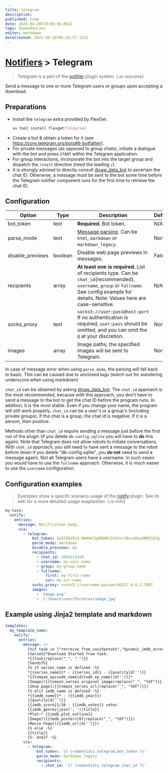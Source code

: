 ```yaml
---
title: telegram
description: 
published: true
date: 2025-04-20T19:09:50.691Z
tags: dependencies
editor: markdown
dateCreated: 2022-09-18T05:26:57.151Z
---
```


# [Notifiers](/Plugins/Notifiers) > Telegram
> Telegram is a part of the [notifier](/Plugins/Notifiers) plugin system.
{.is-success}

Send a message to one or more Telegram users or groups upon accepting a download.


## Preparations

- Install the `telegram` extra provided by FlexGet.
  ```bash
  uv tool install flexget[telegram]
  ```
- Create a bot & obtain a token for it (see https://core.telegram.org/bots#6-botfather).
- For private messages (as opposed to group chats), initiate a dialogue with the bot and press `START` within the Telegram application.
- For group interactions, incorporate the bot into the target group and dispatch the `/start` directive (heed the leading `/`).
- It is strongly advised to directly consult [@raw_data_bot](https://t.me/raw_data_bot) to ascertain the chat ID. Otherwise, a message must be sent to the bot some time before the Telegram notifier component runs for the first time to retrieve the chat ID.

## Configuration

|Option|Type|Description|Default|
|---|---|---|---|
|bot_token|text|**Required.** Bot token.|N/A
|parse_mode|text|[Message parsing](https://core.telegram.org/bots/api#formatting-options). Can be `html`, `markdown` or `markdown_legacy`.|None
|disable_previews|boolean|Disable web page previews in messages.|False
|recipients|array|**At least one is required.** List of recipients type. Can be `chat_id`(recommended), `username`, `group` or `fullname`. See config example for details. Note: Values here are case-sensitive.|N/A
|socks_proxy|text|`socks5://user:pass@host:port` If no authentication is required, `user:pass` should be omitted, and you can omit the `@` at your discretion.|None
|images|array|Image paths, the specified images will be sent to Telegram.|None
  

In case of message error when using `parse_mode`, the parsing will fall back to basic. This can be caused due to unclosed tags (watch out for wandering underscore when using markdown)

`chat_id` can be obtained by asking [@raw_data_bot](https://t.me/raw_data_bot). The `chat_id` approach is the most recommended, because with this approach, you don't have to send a message to the bot to get the chat ID before the program runs. In addition, it is the most stable. Even if you change your name, the program will still work properly. `chat_id` can be a user's or a group's (including private groups). If the chat is a group, the chat id is negative. If it is a person, then positive.

Methods other than `chat_id` require sending a message just before the first run of the plugin (if you delete `db-config.sqlite` you will have to **do** this again). Note that Telegram does not allow robots to initiate conversations. With `chat_id` approach, you still need to have sent a message to the robot before (even if you delete "db-config.sqlite", you **do not** need to send a message again).
Not all Telegram users have a username. In such cases you would have to use the `fullname` approach. Otherwise, it is much easier to use the `username` configuration.

## Configuration examples
> Examples show a specifc scenario usage of the [notify](/Plugins/notify) plugin. See its wiki for a more detailed usage exaplantion.
{.is-info}

```yaml
my-task:
  notify:
    entries:
      message: Notification body.
      via:
        - telegram:
            bot_token: 5247092814:AAHmk7qdOMXEtZtGrnrzNxcoOazKNM51Atg
            parse_mode: markdown
            disable_previews: no
            recipients:
              - chat_id: 1694213419
              - username: my-user-name
              - group: my-group-name
              - fullname:
                  first: my-first-name
                  sur: my-sur-name
            socks_proxy: socks5://username:password@127.0.0.1:7897
            images:
              - 'image.png'
              - 'C:\Users\user\Pictures\image.jpg'
```

## Example using Jinja2 template and markdown
```yaml
templates:
  my_template_name:
    notify:
      entries:
        message: |+
          {%if task in ["retreive_from_couchpotato","dynamic_imdb_actors"]%}*New movie added to queue*
          {%else%}*Download Started from task:
          *{{task|replace("_", "-")}}
          {%endif%}
          {% if series_name is defined -%}
          *{{series_name}}* - {{series_id}} - {{quality|d('')}}
          *{{tvmaze_episode_name|d(tvdb_ep_name)|d('')}}*
          [Image]({{tvmaze_series_original_image|replace("_", "%5F")}})
          [Show page]({{tvmaze_series_url|replace("_", "%5F")}})
          {% elif imdb_name is defined -%}
          *{{imdb_name}}* - ({{imdb_year}})
          {{quality|d('')}}
          {{imdb_score}}/10 - {{imdb_votes}} votes
          {{imdb_genres|join(', ')|title}} 
          *Plot:* {{imdb_plot_outline}}
          [Image]({{tmdb_posters[0]|replace("_", "%5F")}})
          [Movie Page]({{imdb_url|d('')}})
          {% else -%}
          {{title}}
          {%- endif -%}
        via:
          - telegram:
              bot_token: '{? credentials.telegram.bot_token ?}'
              parse_mode: markdown_legacy
              recipients:
                - chat_id: '{? credentials.telegram.chat_id ?}'
```
